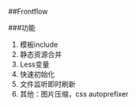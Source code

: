 ##Frontflow

###功能

1. 模板include
2. 静态资源合并
3. Less变量
4. 快速初始化
5. 文件监听即时刷新
6. 其他：图片压缩，css autoprefixer


